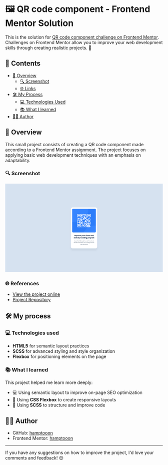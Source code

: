 # 🖼️ QR code component - Frontend Mentor Solution 

This is the solution for [QR code component challenge on Frontend Mentor](https://www.frontendmentor.io/challenges/qr-code-component-iux_sIO_H). Challenges on Frontend Mentor allow you to improve your web development skills through creating realistic projects. 🚀

## 🔗 Contents

- [📌 Overview](#overview)
  - [🔍 Screenshot](#screenshot)
  - [🌐 Links](#links)
- [🛠️ My Process](#my-process)
  - [💻 Technologies Used](#technologies-used)
  - [📚 What I learned](#whatI-learned)
- [🙋‍♂️ Author](#author)

## 📌 Overview

This small project consists of creating a QR code component made according to a Frontend Mentor assignment. The project focuses on applying basic web development techniques with an emphasis on adaptability.

### 🔍 Screenshot

![Preview Image](./readme-files/preview.png)

### 🌐 References

- [View the project online]()
- [Project Repository](https://github.com/Hamptooon/qr-code-component)


## 🛠️ My process

### 💻 Technologies used

- **HTML5** for semantic layout practices
- **SCSS** for advanced styling and style organization
- **Flexbox** for positioning elements on the page

### 📚 What I learned

This project helped me learn more deeply:
- 💻 Using semantic layout to improve on-page SEO optimization
- 📐 Using **CSS Flexbox** to create responsive layouts
- 🎨 Using **SCSS** to structure and improve code

## 🙋‍♂️ Author

- GitHub: [hamptooon](https://github.com/Hamptooon)
- Frontend Mentor: [hamptooon](https://www.frontendmentor.io/profile/Hamptooon)

---

If you have any suggestions on how to improve the project, I'd love your comments and feedback! 😊

